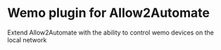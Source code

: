 # Wemo plugin for Allow2Automate

Extend Allow2Automate with the ability to control wemo devices on the local network
